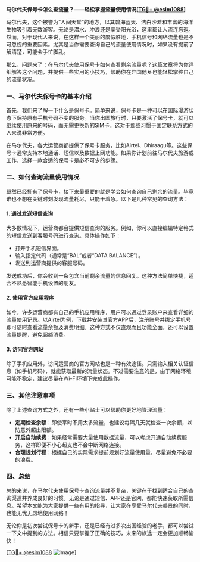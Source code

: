 **马尔代夫保号卡怎么查流量？——轻松掌握流量使用情况[[TG💪+ @esim1088](https://t.me/s/esim1088)]**

马尔代夫，这个被誉为“人间天堂”的地方，以其碧海蓝天、洁白沙滩和丰富的海洋生物吸引着无数游客。无论是潜水、冲浪还是享受阳光浴，这里都让人流连忘返。然而，对于现代人来说，在这样一个美丽的度假胜地，手机信号和网络流量也是不可忽视的重要因素。尤其是当你需要查询自己的流量使用情况时，如果没有提前了解清楚，可能会手忙脚乱。

那么，问题来了：在马尔代夫使用保号卡如何查看剩余流量呢？这篇文章将为你详细解答这个问题，并提供一些实用的小技巧，帮助你在异国他乡也能轻松掌控自己的流量状况。

### **一、马尔代夫保号卡的基本介绍**

首先，我们来了解一下什么是保号卡。简单来说，保号卡是一种可以在国际漫游状态下保持原有手机号码不变的服务。当你出国旅行时，只要激活了保号卡，就可以继续使用原来的号码，而无需更换新的SIM卡。这对于那些习惯于固定联系方式的人来说非常方便。

在马尔代夫，各大运营商都提供了保号卡服务，比如Airtel、Dhiraagu等。这些保号卡通常支持本地通话、短信以及数据上网功能。如果你计划前往马尔代夫旅游或工作，选择一款合适的保号卡是必不可少的步骤。

### **二、如何查询流量使用情况**

既然已经拥有了保号卡，接下来最重要的就是学会如何查询自己剩余的流量。毕竟谁也不想在关键时刻发现流量耗尽，只能干着急。以下是几种常见的查询方法：

#### **1. 通过发送短信查询**
大多数情况下，运营商都会提供短信查询的服务。例如，你可以直接编辑特定格式的短信发送到客服号码进行查询。具体操作如下：
- 打开手机短信界面。
- 输入指定代码（通常是“BAL”或者“DATA BALANCE”）。
- 发送到运营商提供的客服号码。

发送成功后，你会收到一条包含当前剩余流量的信息回复。这种方法简单快捷，适合不熟悉智能手机设置的朋友。

#### **2. 使用官方应用程序**
如今，许多运营商都有自己的手机应用程序，用户可以通过登录账户来查看详细的流量使用记录。以Airtel为例，下载并安装其官方APP后，注册账号并绑定手机号即可随时查看流量余额及消费明细。这种方式不仅直观而且功能全面，还可以设置流量提醒，避免超额消费。

#### **3. 访问官方网站**
除了手机应用外，访问运营商的官方网站也是一种有效途径。只需输入相关认证信息（如手机号码），就能获取最新的流量状态。不过需要注意的是，由于网络环境可能不稳定，建议尽量在Wi-Fi环境下完成此操作。

### **三、其他注意事项**

除了上述查询方式之外，还有一些小贴士可以帮助你更好地管理流量：

- **定期检查余额**：即使平时不用太多流量，也建议每隔几天就检查一次余额，以防意外超出限额。
- **开启自动续费**：如果经常需要大量使用数据流量，可以考虑开通自动续费服务，这样即便不小心超支也不会中断网络连接。
- **合理规划行程**：根据自己的实际需求提前规划好流量使用量，尽量避免不必要的浪费。

### **四、总结**

总的来说，在马尔代夫使用保号卡查询流量并不复杂，关键在于找到适合自己的查询渠道并养成良好的习惯。无论是通过短信、APP还是官网，都能快速获取所需信息。希望本文能为大家提供一些有用的指导，让大家在享受马尔代夫美景的同时，也能无忧无虑地使用网络！

无论你是初次尝试保号卡的新手，还是已经有过多次出国经验的老手，都可以尝试一下文中提到的方法。相信只要掌握了正确的技巧，未来的旅途一定会更加顺畅愉快！

[[TG💪+ @esim1088](https://t.me/s/esim1088) ![Image](https://i.postimg.cc/4NQfJmqS/Snipaste-2025-05-13-00-14-12.png)]